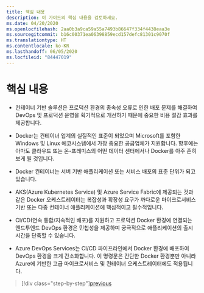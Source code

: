 ```yaml
---
title: 핵심 내용
description: 이 가이드의 핵심 내용을 검토하세요.
ms.date: 04/20/2020
ms.openlocfilehash: 2aa0b3a9ca59a55a7493b86647f334f4438eaa3e
ms.sourcegitcommit: b16c00371ea06398859ecd157defc81301c9070f
ms.translationtype: HT
ms.contentlocale: ko-KR
ms.lasthandoff: 06/05/2020
ms.locfileid: "84447019"
---
```

# <a name="key-takeaways"></a>핵심 내용

- 컨테이너 기반 솔루션은 프로덕션 환경의 종속성 오류로 인한 배포 문제를 해결하여 DevOps 및 프로덕션 운영을 획기적으로 개선하기 때문에 중요한 비용 절감 효과를 제공합니다.

- Docker는 컨테이너 업계의 실질적인 표준이 되었으며 Microsoft를 포함한 Windows 및 Linux 에코시스템에서 가장 중요한 공급업체가 지원합니다. 향후에는 아마도 클라우드 또는 온-프레미스의 어떤 데이터 센터에서나 Docker를 아주 흔히 보게 될 것입니다.

- Docker 컨테이너는 서버 기반 애플리케이션 또는 서비스 배포의 표준 단위가 되고 있습니다.

- AKS(Azure Kubernetes Service) 및 Azure Service Fabric에 제공되는 것과 같은 Docker 오케스트레이터는 복잡성과 확장성 요구가 까다로운 마이크로서비스 기반 또는 다중 컨테이너 애플리케이션에 핵심적이고 필수적입니다.

- CI/CD(연속 통합/지속적인 배포)를 지원하고 프로덕션 Docker 환경에 연결되는 엔드투엔드 DevOps 환경은 민첩성을 제공하며 궁극적으로 애플리케이션의 출시 시간을 단축할 수 있습니다.

- Azure DevOps Services는 CI/CD 파이프라인에서 Docker 환경에 배포하여 DevOps 환경을 크게 간소화합니다. 이 명령문은 간단한 Docker 환경뿐만 아니라 Azure에 기반한 고급 마이크로서비스 및 컨테이너 오케스트레이터에도 적용됩니다.

> [!div class="step-by-step"][previous](../run-manage-monitor-docker-environments/monitor-containerized-application-services.md)
